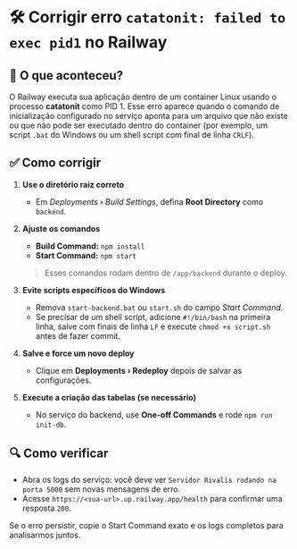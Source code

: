 # 🛠️ Corrigir erro `catatonit: failed to exec pid1` no Railway

## 🤔 O que aconteceu?
O Railway executa sua aplicação dentro de um container Linux usando o processo **catatonit** como PID 1. Esse erro aparece quando o comando de inicialização configurado no serviço aponta para um arquivo que não existe ou que não pode ser executado dentro do container (por exemplo, um script `.bat` do Windows ou um shell script com final de linha `CRLF`).

## ✅ Como corrigir

1. **Use o diretório raiz correto**
   - Em *Deployments › Build Settings*, defina **Root Directory** como `backend`.

2. **Ajuste os comandos**
   - **Build Command:** `npm install`
   - **Start Command:** `npm start`
   > Esses comandos rodam dentro de `/app/backend` durante o deploy.

3. **Evite scripts específicos do Windows**
   - Remova `start-backend.bat` ou `start.sh` do campo *Start Command*.
   - Se precisar de um shell script, adicione `#!/bin/bash` na primeira linha, salve com finais de linha `LF` e execute `chmod +x script.sh` antes de fazer commit.

4. **Salve e force um novo deploy**
   - Clique em **Deployments › Redeploy** depois de salvar as configurações.

5. **Execute a criação das tabelas (se necessário)**
   - No serviço do backend, use **One-off Commands** e rode `npm run init-db`.

## 🔍 Como verificar
- Abra os logs do serviço: você deve ver `Servidor Rivalis rodando na porta 5000` sem novas mensagens de erro.
- Acesse `https://<sua-url>.up.railway.app/health` para confirmar uma resposta `200`.

Se o erro persistir, copie o Start Command exato e os logs completos para analisarmos juntos.
